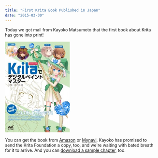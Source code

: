 ```yaml
---
title: "First Krita Book Published in Japan"
date: "2015-03-30"
---
```


Today we got mail from Kayoko Matsumoto that the first book about Krita has gone into print!

[![krita-book-japan](images/krita-book-japan-214x300.jpg)](https://krita.org/wp-content/uploads/2015/03/krita-book-japan.jpg)

You can get the book from [Amazon](http://urx.nu/iXXQ) or [Mynavi](https://book.mynavi.jp/ec/products/detail/id=37178). Kayoko has promised to send the Krita Foundation a copy, too, and we're waiting with bated breath for it to arrive. And you can [download a sample chapter](http://files.kde.org/krita/marketing/Japanese_KritaBook_Sample.pdf), too.
